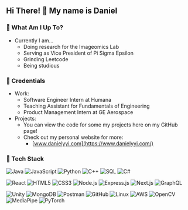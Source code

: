 ## Hi There! 👋 My name is Daniel

### 📍 What Am I Up To?
- Currently I am...
  - Doing research for the Imageomics Lab
  - Serving as Vice President of Pi Sigma Epsilon
  - Grinding Leetcode
  - Being studious

### 💼 Credentials
- Work:
  - Software Engineer Intern at Humana
  - Teaching Assistant for Fundamentals of Engineering
  - Product Management Intern at GE Aerospace
- Projects:
  - You can view the code for some my projects here on my GitHub page!
  - Check out my personal website for more:
    - [www.danielyyi.com](https://www.danielyyi.com/)
   
### 🧰 Tech Stack

![Java](https://img.shields.io/badge/-Java-E34F26?style=for-the-badge&logo=java&logoColor=white) 
![JavaScript](https://img.shields.io/badge/-JavaScript-23555f?style=for-the-badge&logo=javascript&logoColor=white)
![Python](https://img.shields.io/badge/-Python-285f65?style=for-the-badge&logo=python&logoColor=white) 
![C++](https://img.shields.io/badge/-C++-00599C?style=for-the-badge&logo=c%2B%2B&logoColor=white) 
![SQL](https://img.shields.io/badge/-SQL-003B57?style=for-the-badge&logo=postgresql&logoColor=white)
![C#](https://img.shields.io/badge/-C%23-239120?style=for-the-badge&logo=c-sharp&logoColor=white)

![React](https://img.shields.io/badge/-React-316c5e?style=for-the-badge&logo=react&logoColor=white) 
![HTML5](https://img.shields.io/badge/-HTML5-E34F26?style=for-the-badge&logo=html5&logoColor=white) 
![CSS3](https://img.shields.io/badge/-CSS3-1572B6?style=for-the-badge&logo=css3&logoColor=white) 
![Node.js](https://img.shields.io/badge/-Node.js-3c7f5d?style=for-the-badge&logo=node.js&logoColor=white) 
![Express.js](https://img.shields.io/badge/-Express.js-000000?style=for-the-badge&logo=express&logoColor=white) 
![Next.js](https://img.shields.io/badge/-Next.js-000000?style=for-the-badge&logo=next.js&logoColor=white) 
![GraphQL](https://img.shields.io/badge/-GraphQL-52985b?style=for-the-badge&logo=graphql&logoColor=white) 

![Unity](https://img.shields.io/badge/-Unity-555555?style=for-the-badge&logo=unity&logoColor=white) 
![MongoDB](https://img.shields.io/badge/-MongoDB-4a935c?style=for-the-badge&logo=mongodb&logoColor=white) 
![Postman](https://img.shields.io/badge/-Postman-FF6C37?style=for-the-badge&logo=postman&logoColor=white) 
![GitHub](https://img.shields.io/badge/-GitHub-181717?style=for-the-badge&logo=github&logoColor=white) 
![Linux](https://img.shields.io/badge/-Linux-FCC624?style=for-the-badge&logo=linux&logoColor=black) 
![AWS](https://img.shields.io/badge/-AWS-232F3E?style=for-the-badge&logo=amazon-aws&logoColor=white) 
![OpenCV](https://img.shields.io/badge/-OpenCV-5C3EE8?style=for-the-badge&logo=opencv&logoColor=white) 
![MediaPipe](https://img.shields.io/badge/-MediaPipe-cdd148?style=for-the-badge&logo=mediapipe&logoColor=black) 
![PyTorch](https://img.shields.io/badge/-PyTorch-EE4C2C?style=for-the-badge&logo=pytorch&logoColor=white)

